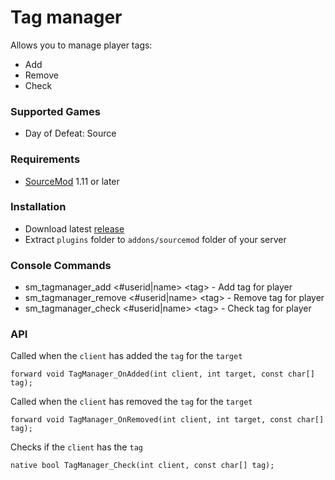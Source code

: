 # Tag manager

Allows you to manage player tags:

* Add
* Remove
* Check

### Supported Games

* Day of Defeat: Source

### Requirements

* [SourceMod](https://www.sourcemod.net) 1.11 or later

### Installation

* Download latest [release](https://github.com/dronelektron/tag-manager/releases)
* Extract `plugins` folder to `addons/sourcemod` folder of your server

### Console Commands

* sm_tagmanager_add &lt;#userid|name&gt; &lt;tag&gt; - Add tag for player
* sm_tagmanager_remove &lt;#userid|name&gt; &lt;tag&gt; - Remove tag for player
* sm_tagmanager_check &lt;#userid|name&gt; &lt;tag&gt; - Check tag for player

### API

Called when the `client` has added the `tag` for the `target`

```sourcepawn
forward void TagManager_OnAdded(int client, int target, const char[] tag);
```

Called when the `client` has removed the `tag` for the `target`

```sourcepawn
forward void TagManager_OnRemoved(int client, int target, const char[] tag);
```

Checks if the `client` has the `tag`

```sourcepawn
native bool TagManager_Check(int client, const char[] tag);
```
